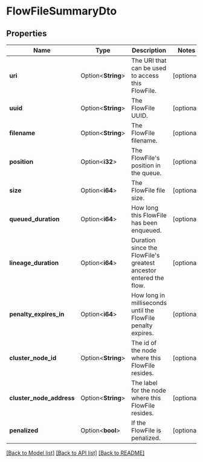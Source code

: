 # FlowFileSummaryDto

## Properties

Name | Type | Description | Notes
------------ | ------------- | ------------- | -------------
**uri** | Option<**String**> | The URI that can be used to access this FlowFile. | [optional]
**uuid** | Option<**String**> | The FlowFile UUID. | [optional]
**filename** | Option<**String**> | The FlowFile filename. | [optional]
**position** | Option<**i32**> | The FlowFile's position in the queue. | [optional]
**size** | Option<**i64**> | The FlowFile file size. | [optional]
**queued_duration** | Option<**i64**> | How long this FlowFile has been enqueued. | [optional]
**lineage_duration** | Option<**i64**> | Duration since the FlowFile's greatest ancestor entered the flow. | [optional]
**penalty_expires_in** | Option<**i64**> | How long in milliseconds until the FlowFile penalty expires. | [optional]
**cluster_node_id** | Option<**String**> | The id of the node where this FlowFile resides. | [optional]
**cluster_node_address** | Option<**String**> | The label for the node where this FlowFile resides. | [optional]
**penalized** | Option<**bool**> | If the FlowFile is penalized. | [optional]

[[Back to Model list]](../README.md#documentation-for-models) [[Back to API list]](../README.md#documentation-for-api-endpoints) [[Back to README]](../README.md)



